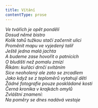 ```yaml
---
title: Vítání
contentType: prose
---
```


_Ve tvářích je opět pondělí  
Dosud němé bistro  
Kolik tahů tužkou stačí začernit ulici  
Proměnit mapu ve vyjedený talíř  
Ještě jedna malá jachta  
A budeme zase hovořit o patnících  
O bludišti než pomalu zmizí  
Říkám: kuřáci drnčí svítáním  
Sice neoholený ale zato se zrcadlem  
Jako když se z teploměrů vytahují děti  
Žádné fotografie pouze poskládané kosti  
Černá kronika v krajkách omylů  
Zvláštní znamení:  
Na poměry se dnes nadává vestoje_
